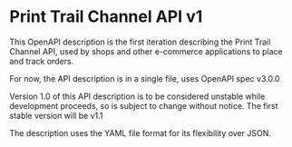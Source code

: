 # Print Trail Channel API v1

This OpenAPI description is the first iteration describing the Print Trail Channel API, used by shops and other e-commerce applications to place and track orders.

For now, the API description is in a single file, uses OpenAPI spec v3.0.0

Version 1.0 of this API description is to be considered unstable while development proceeds, so is subject to change without notice. The first stable version will be v1.1

The description uses the YAML file format for its flexibility over JSON.
